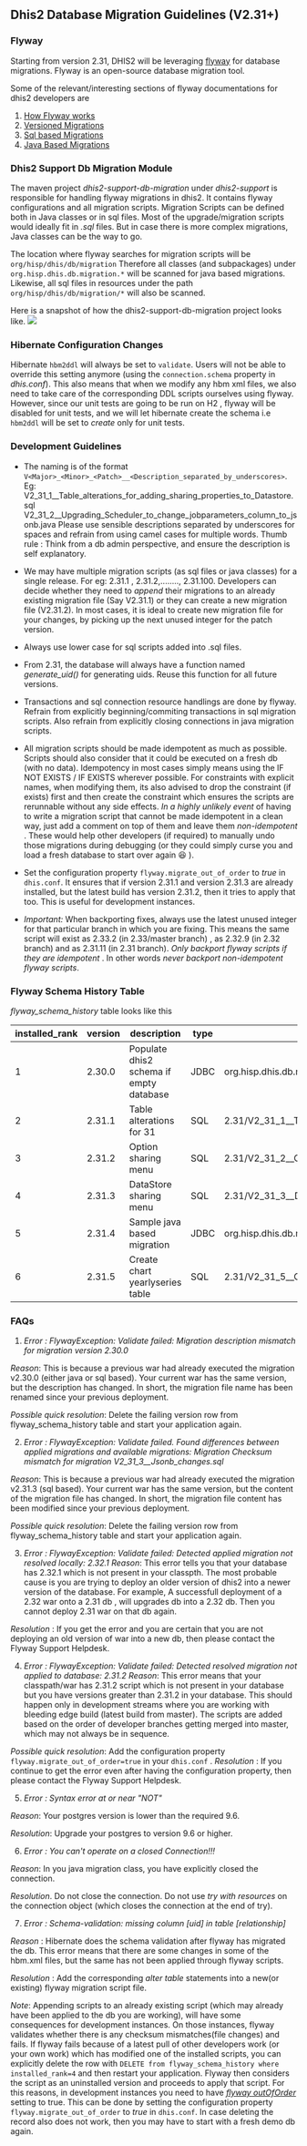 



## Dhis2 Database Migration Guidelines (V2.31+)
### Flyway

Starting from version 2.31, DHIS2 will be leveraging [flyway](https://flywaydb.org/documentation/) for database migrations. 
Flyway is an open-source database migration tool. 

Some of the relevant/interesting sections of flyway documentations for dhis2 developers are
1. [How Flyway works](https://flywaydb.org/getstarted/how)
2. [Versioned Migrations](https://flywaydb.org/documentation/migrations#versioned-migrations)
3. [Sql based Migrations](https://flywaydb.org/documentation/migrations#sql-based-migrations)
4. [Java Based Migrations](https://flywaydb.org/documentation/migrations#java-based-migrations)


### Dhis2 Support Db Migration Module

The maven project _dhis2-support-db-migration_ under _dhis2-support_ is responsible for handling flyway migrations in dhis2. It contains flyway configurations and  all migration scripts. 
Migration Scripts can be defined both in Java classes or in sql files. Most of the upgrade/migration scripts would ideally fit in _.sql_ files. But in case there is more complex migrations, Java classes can be the way to go.

The location where flyway searches for migration scripts will be `org/hisp/dhis/db/migration` Therefore all classes (and subpackages) under `org.hisp.dhis.db.migration.*` will be scanned for java based migrations. Likewise, all sql files in resources under the path `org/hisp/dhis/db/migration/*` will also be scanned.   

Here is a snapshot of how the dhis2-support-db-migration project looks like.
![](resources/images/dhis2-support-db-migration-snap.png)


### Hibernate Configuration Changes 
Hibernate `hbm2ddl` will always be set to `validate`. Users will not be able to override this setting anymore (using the `connection.schema` property in _dhis.conf_). 
This also means that when we modify any hbm xml files, we also need to take care of the corresponding DDL scripts ourselves using flyway.
However, since our unit tests are going to be run on H2 , flyway will be disabled for unit tests, and we will let hibernate create the schema i.e `hbm2ddl` will be set to _create_ only for unit tests.


### Development Guidelines

- The naming is of the format `V<Major>_<Minor>_<Patch>__<Description_separated_by_underscores>`. 
	Eg: V2_31_1__Table_alterations_for_adding_sharing_properties_to_Datastore.sql
V2_31_2__Upgrading_Scheduler_to_change_jobparameters_column_to_jsonb.java
Please use sensible descriptions separated by underscores for spaces and refrain from using camel cases for multiple words. Thumb rule : Think from a db admin perspective, and ensure the description is self explanatory.

- We may have multiple migration scripts (as sql files or java classes) for a single release. For eg: 2.31.1 , 2.31.2,........, 2.31.100. Developers can decide whether they need to _append_ their migrations to an already existing migration file (Say V2.31.1) or they can create a new migration file (V2.31.2). In most cases, it is ideal to create new migration file for your changes, by picking up the next unused integer for the patch version. 

- Always use lower case for sql scripts added into .sql files.

- From 2.31, the database will always have a function named _generate_uid()_  for generating uids. Reuse this function for all future versions.

- Transactions and sql connection resource handlings are done by flyway. Refrain from explicitly beginning/commiting transactions in sql migration scripts. Also refrain from explicitly closing connections in java  migration scripts.

- All migration scripts should be made idempotent as much as possible. Scripts should also consider that it could be executed on a  fresh db (with no data). Idempotency in most cases simply means using the IF NOT EXISTS / IF EXISTS wherever possible. For constraints with explicit names, when modifying them, its also advised to drop the constraint (if exists) first and then create the constraint which ensures the scripts are rerunnable without any side effects. _In a highly unlikely event_ of having to write a migration script that cannot be made idempotent in a clean way, just add a comment on top of them and leave them _non-idempotent_ . These would help other developers (if required) to manually undo those migrations during debugging (or they could simply curse you and load a fresh database to start over again :laughing: ).

- Set the configuration property ```flyway.migrate_out_of_order``` to *true* in `dhis.conf`. It ensures that if version 2.31.1 and version 2.31.3 are already installed, but the latest build has version 2.31.2, then it tries to apply that too. This is useful for development instances.

- *Important:* When backporting fixes, always use the latest unused integer for that particular branch in which you are fixing. This means the same script will exist as 2.33.2 (in 2.33/master branch) , as 2.32.9 (in 2.32 branch) and as 2.31.11 (in 2.31 branch). *Only backport flyway scripts if they are idempotent* . In other words *never backport non-idempotent flyway scripts*.


### Flyway Schema History Table
_flyway_schema_history_ table looks like this


|installed_rank | version | description | type | script | checksum | installed_by | installed_on | execution_time | success
|--|--|--|--|--|--|--|--|--|--|
| 1 | 2.30.0 | Populate dhis2 schema if empty database | JDBC | org.hisp.dhis.db.migration.base.V2_30_0__Populate_dhis2_schema_if_empty_database |  | dhis | 2018-11-01 13:21:06.770871 | 5004 | true |
| 2 | 2.31.1 | Table alterations for 31 | SQL | 2.31/V2_31_1__Table_alterations_for_31.sql | -1758192732 | dhis | 2018-11-01 13:21:06.781845 | 31 | true |
| 3 | 2.31.2 | Option sharing menu | SQL | 2.31/V2_31_2__Option_sharing_menu.sql | 1231089097 | dhis | 2018-11-01 13:21:06.818149 | 10 | true |
| 4 | 2.31.3 | DataStore sharing menu | SQL | 2.31/V2_31_3__DataStore_sharing_menu.sql | -26438716 | dhis | 2018-11-01 13:21:06.832763 | 9 | true |
| 5 | 2.31.4 | Sample java based migration | JDBC | org.hisp.dhis.db.migration.v31.V2_31_4__Sample_java_based_migration |  | dhis | 2018-11-01 13:21:06.846571 | 0 | true |
| 6 | 2.31.5 | Create chart yearlyseries table | SQL | 2.31/V2_31_5__Create_chart_yearlyseries_table.sql | -963276479 | dhis | 2018-11-01 13:21:06.850797 | 4 | true |

### FAQs
1. _Error : FlywayException: Validate failed: Migration description mismatch for migration version 2.30.0_

*Reason*: This is because a previous war had already executed the migration v2.30.0 (either java or sql based). Your current war has the same version, but the description has changed. In short, the migration file name has been renamed since your previous deployment.

*Possible quick resolution*: Delete the failing version row from flyway_schema_history table and start your application again. 

2. _Error : FlywayException: Validate failed. Found differences between applied migrations and available migrations: Migration Checksum mismatch for migration V2_31_3__Jsonb_changes.sql_

*Reason*: This is because a previous war had already executed the migration v2.31.3 (sql based). Your current war has the same version, but the content of the migration file has changed. In short, the migration file content has been modified since your previous deployment.

*Possible quick resolution*: Delete the failing version row from flyway_schema_history table and start your application again. 

3. _Error : FlywayException: Validate failed: Detected applied migration not resolved locally: 2.32.1_
*Reason*: This error tells you that your database has 2.32.1 which is not present in your classpth. The most probable cause is you are trying to deploy an older version of dhis2 into a newer version of the database. For example, A successfull deployment of a 2.32 war onto a 2.31 db , will upgrades db into a 2.32 db. Then you cannot deploy 2.31 war on that db again.

*Resolution* : If you get the error and you are certain that you are not deploying an old version of war into a new db, then please contact the Flyway Support Helpdesk.

4. _Error : FlywayException: Validate failed: Detected resolved migration not applied to database: 2.31.2_
*Reason*: This error means that your classpath/war has 2.31.2 script which is not present in your database but you have versions greater than 2.31.2 in your database. This should happen only in development streams where you are working with bleeding edge build (latest build from master). The scripts are added based on the order of developer branches getting merged into master, which may not always be in sequence.

*Possible quick resolution*: Add the configuration property `flyway.migrate_out_of_order=true` in your `dhis.conf` .
*Resolution* : If you continue to get the error even after having the configuration property, then please contact the Flyway Support Helpdesk.

5. _Error : Syntax error at or near "NOT"_

*Reason*: Your postgres version is lower than the required 9.6.

*Resolution*: Upgrade your postgres to version 9.6 or higher.

6. _Error : You can't operate on a closed Connection!!!_


*Reason*: In you java migration class, you have explicitly closed the connection.

*Resolution*. Do not close the connection. Do not use _try with resources_ on the connection object (which closes the connection at the end of try).

7. _Error : Schema-validation: missing column [uid] in table [relationship]_


*Reason* : Hibernate does the schema validation after flyway has migrated the db. This error means that there are some changes in some of the hbm.xml files, but the same has not been applied through flyway scripts. 

*Resolution* : Add the corresponding _alter table_ statements into a new(or existing) flyway migration script file.

*Note*: Appending scripts to an already existing script (which may already have been applied to the db you are working), will have some consequences for development instances. On those instances, flyway validates whether there is any checksum mismatches(file changes) and fails. If flyway fails because of a latest pull of other developers work (or your own work) which has modified one of the installed scripts, you can explicitly delete the row with ```DELETE from flyway_schema_history where installed_rank=4``` and then restart your application. Flyway then considers the script as an uninstalled version and proceeds to apply that script. For this reasons, in development instances you need to have [_flyway outOfOrder_](https://flywaydb.org/documentation/commandline/migrate#outOfOrder) setting to true. This can be done by setting the configuration property ```flyway.migrate_out_of_order``` to *true* in `dhis.conf`.  In case deleting the record also does not work, then you may have to start with a fresh demo db again.



